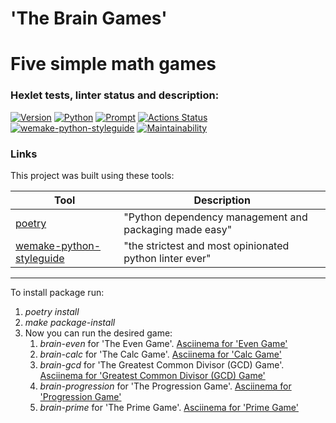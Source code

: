 # 'The Brain Games'
# Five simple math games

### Hexlet tests, linter status and description:
[![Version](https://img.shields.io/badge/version-v0.1.0-green)](https://github.com/Prosto-Pasha/python-project-lvl1)
[![Python](https://img.shields.io/badge/python-v3.10-blue)](https://www.tutsmake.com/how-to-install-python-3-10-on-ubuntu-22-04/)
[![Prompt](https://img.shields.io/badge/prompt-v0.4.1-blue)](https://libraries.io/pypi/prompt)
[![Actions Status](https://github.com/Prosto-Pasha/python-project-lvl1/workflows/hexlet-check/badge.svg)](https://github.com/Prosto-Pasha/python-project-lvl1/actions)
[![wemake-python-styleguide](https://img.shields.io/badge/style-wemake-000000.svg)](https://github.com/wemake-services/wemake-python-styleguide)
[![Maintainability](https://api.codeclimate.com/v1/badges/1c0d8bd5113a33bf9588/maintainability)](https://codeclimate.com/github/Prosto-Pasha/python-project-lvl1/maintainability)

### Links

This project was built using these tools:

| Tool                                                                        | Description                                             |
|-----------------------------------------------------------------------------|---------------------------------------------------------|
| [poetry](https://poetry.eustace.io/)                                        | "Python dependency management and packaging made easy"  |
| [wemake-python-styleguide](https://wemake-python-stylegui.de)               | "the strictest and most opinionated python linter ever" |

---
To install package run:
1) _poetry install_
2) _make package-install_
3) Now you can run the desired game:
   1) _brain-even_ for 'The Even Game'. [Asciinema for 'Even Game'](https://asciinema.org/a/WBYH1MC33YXTn6JHZREfyVuCc)
   2) _brain-calc_ for 'The Calc Game'. [Asciinema for 'Calc Game'](https://asciinema.org/a/4RKSJtKqwkHZAbbwj18aGrsPu)
   3) _brain-gcd_ for 'The Greatest Common Divisor (GCD) Game'. [Asciinema for 'Greatest Common Divisor (GCD) Game'](https://asciinema.org/a/mEeikzboMyiGT7Po8XvI7yKff)
   4) _brain-progression_ for 'The Progression Game'. [Asciinema for 'Progression Game'](https://asciinema.org/a/yOn91fVQw9870n42sySlqMq0r) 
   5) _brain-prime_ for 'The Prime Game'. [Asciinema for 'Prime Game'](https://asciinema.org/a/WtX5WWiz2iFBGdCrsbmoXwXbP)